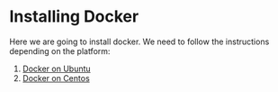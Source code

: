 # Installing Docker

Here we are going to install docker. We need to follow the instructions depending on the platform:

1. [Docker on Ubuntu](./install_ubuntu.md)
1. [Docker on Centos](./install_centos.md)

